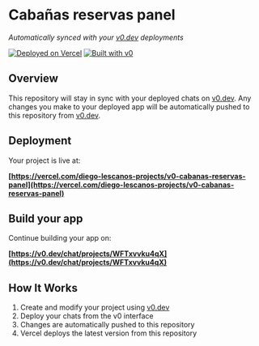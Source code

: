 # Cabañas reservas panel

*Automatically synced with your [v0.dev](https://v0.dev) deployments*

[![Deployed on Vercel](https://img.shields.io/badge/Deployed%20on-Vercel-black?style=for-the-badge&logo=vercel)](https://vercel.com/diego-lescanos-projects/v0-cabanas-reservas-panel)
[![Built with v0](https://img.shields.io/badge/Built%20with-v0.dev-black?style=for-the-badge)](https://v0.dev/chat/projects/WFTxvvku4qX)

## Overview

This repository will stay in sync with your deployed chats on [v0.dev](https://v0.dev).
Any changes you make to your deployed app will be automatically pushed to this repository from [v0.dev](https://v0.dev).

## Deployment

Your project is live at:

**[https://vercel.com/diego-lescanos-projects/v0-cabanas-reservas-panel](https://vercel.com/diego-lescanos-projects/v0-cabanas-reservas-panel)**

## Build your app

Continue building your app on:

**[https://v0.dev/chat/projects/WFTxvvku4qX](https://v0.dev/chat/projects/WFTxvvku4qX)**

## How It Works

1. Create and modify your project using [v0.dev](https://v0.dev)
2. Deploy your chats from the v0 interface
3. Changes are automatically pushed to this repository
4. Vercel deploys the latest version from this repository
